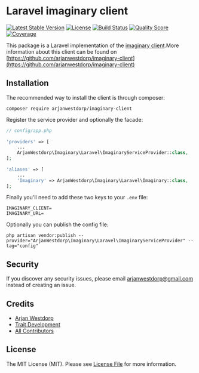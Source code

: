 # Laravel imaginary client
[![Latest Stable Version](https://poser.pugx.org/arjanwestdorp/laravel-imaginary-client/v/stable?format=flat-square)](https://packagist.org/packages/arjanwestdorp/laravel-imaginary-client)
[![License](https://poser.pugx.org/arjanwestdorp/laravel-imaginary-client/license?format=flat-square)](https://packagist.org/packages/arjanwestdorp/laravel-imaginary-client)
[![Build Status](https://img.shields.io/travis/arjanwestdorp/laravel-imaginary-client/master.svg?style=flat-square)](https://travis-ci.org/arjanwestdorp/laravel-imaginary-client)
[![Quality Score](https://img.shields.io/scrutinizer/g/arjanwestdorp/laravel-imaginary-client.svg?style=flat-square)](https://scrutinizer-ci.com/g/arjanwestdorp/laravel-imaginary-client)
[![Coverage](https://img.shields.io/scrutinizer/coverage/g/arjanwestdorp/laravel-imaginary-client.svg?style=flat-square)](https://scrutinizer-ci.com/g/arjanwestdorp/laravel-imaginary-client)

This package is a Laravel implementation of the [imaginary client](https://github.com/arjanwestdorp/imaginary-client).More information about this client can be found on [https://github.com/arjanwestdorp/imaginary-client](https://github.com/arjanwestdorp/imaginary-client)

## Installation

The recommended way to install the client is through composer:
~~~
composer require arjanwestdorp/imaginary-client
~~~

Register the service provider and optionally the facade:
~~~php
// config/app.php
 
'providers' => [
    ...
    ArjanWestdorp\Imaginary\Laravel\ImaginaryServiceProvider::class,
];
 
'aliases' => [
    ...
    'Imaginary' => ArjanWestdorp\Imaginary\Laravel\Imaginary::class,
];
~~~

Finally you'll need to add these two keys to your `.env` file:
```
IMAGINARY_CLIENT=
IMAGINARY_URL=
```

Optionally you can publish the config file:
~~~ 
php artisan vendor:publish --provider="ArjanWestdorp\Imaginary\Laravel\ImaginaryServiceProvider" --tag="config"
~~~

## Security

If you discover any security issues, please email arjanwestdorp@gmail.com instead of creating an issue.

## Credits

- [Arjan Westdorp](https://github.com/arjanwestdorp)
- [Trait Development](http://www.trait-development.nl)
- [All Contributors](../../contributors)

## License

The MIT License (MIT). Please see [License File](LICENSE.md) for more information.

